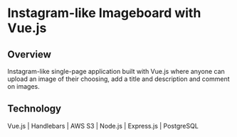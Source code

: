 # Instagram-like Imageboard with Vue.js

## Overview

Instagram-like single-page application built with Vue.js where anyone can upload an image of their choosing, add a title and description and comment on images.

## Technology

Vue.js | Handlebars | AWS S3 | Node.js | Express.js | PostgreSQL